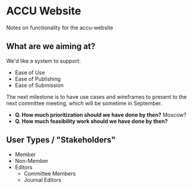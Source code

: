 # ACCU Website

Notes on functionality for the accu-website

## What are we aiming at?

We'd like a system to support:

*   Ease of Use
*   Ease of Publishing
*   Ease of Submission

The next milestone is to have use cases and wireframes to present to the next
committee meeting, which will be sometime in September.

* **Q. How much prioritization should we have done by then?** Moscow?
* **Q. How much feasibility work should we have done by then?**

## User Types / "Stakeholders"

*   Member
*   Non-Member
*   Editors
    *    Committee Members
    *    Journal Editors
